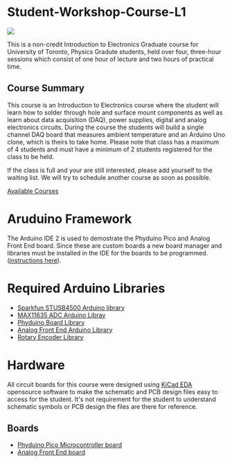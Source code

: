# Student-Workshop-Course-L1

<img src="https://www.physics.utoronto.ca/media/images/Student_Workshop_002.width-800.jpg" style="float= center">

<p>
This is a non-credit Introduction to Electronics Graduate course for University of Toronto, Physics Gradute students, held over four, three-hour sessions which consist of one hour of lecture and two hours of practical time.
</p>

## Course Summary

<p>
This course is an Introduction to Electronics course where the student will learn how to solder through hole and surface mount components as well as learn about data acquisition (DAQ), power supplies, digital and analog electronics circuits. During the course the students will build a single channel DAQ board that measures ambient temperature and an Arduino Uno clone, which is theirs to take home. Please note that class has a maximum of 4 students and must have a minimum of 2 students registered for the class to be held.

If the class is full and your are still interested, please add yourself to the waiting list. We will try to schedule another course as soon as possible.
</p>

<a href="https://plrs.physics.utoronto.ca/course-listing/">Available Courses</a>

# Aruduino Framework
<p>
The Arduino IDE 2 is used to demostrate the Phyduino Pico and Analog Front End board. Since these are custom boards a new board manager and libraries must be installed in the IDE for the boards to be programmed. (<a href="https://docs.arduino.cc/software/ide-v2/tutorials/ide-v2-board-manager">instructions here</a>). 
</p>

# Required Arduino Libraries 
- <a href="https://github.com/sparkfun/SparkFun_STUSB4500_Arduino_Library/tree/7f76188b7900d930aeb7908319d463b6446257c6">Sparkfun STUSB4500 Arduino library</a>
- <a href="https://github.com/UofTPhyEssSW/Student-Workshop-Course-L1/tree/main/arduino/libraries/max11635_adc">MAX11635 ADC Arduino Libray</a>
- <a href="https://github.com/UofTPhyEssSW/Student-Workshop-Course-L1/tree/main/arduino/libraries/phyduino_pico">Phyduino Board Library</a>
- <a href="https://github.com/UofTPhyEssSW/Student-Workshop-Course-L1/tree/main/arduino/libraries/Analog_Front_End_Arduino_Library">Analog Front End Arduino Library</a>
- <a href="https://github.com/mathertel/RotaryEncoder">Rotary Encoder Library</a>
# Hardware 

<p>
All circuit boards for this course were designed using <a href="https://www.kicad.org/">KiCad EDA</a> opensource software to make the schematic and PCB design files easy to access for the student. It's not requirement for the student to understand schematic symbols or PCB design the files are there for reference.
</p>

## Boards

- <a href="https://github.com/UofTPhyEssSW/Student-Workshop-Course-L1/tree/main/hardware/phyduino_pico">Phyduino Pico Microcontroller board</a>
- <a href="https://github.com/UofTPhyEssSW/Student-Workshop-Course-L1/tree/main/hardware/analog_front_end_shield">Analog Front End board</a>